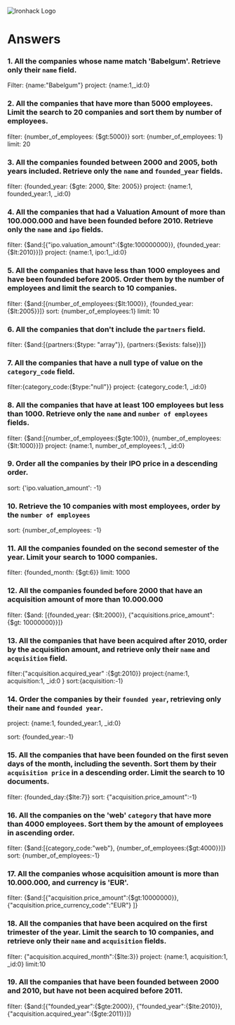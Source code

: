 ![Ironhack Logo](https://i.imgur.com/1QgrNNw.png)

# Answers

### 1. All the companies whose name match 'Babelgum'. Retrieve only their `name` field.

<!-- Your Code Goes Here -->

Filter: {name:"Babelgum"}
project: {name:1,\_id:0}

### 2. All the companies that have more than 5000 employees. Limit the search to 20 companies and sort them by **number of employees**.

filter: {number_of_employees: {$gt:5000}}
sort: {number_of_employees: 1}
limit: 20

<!-- Your Code Goes Here -->

### 3. All the companies founded between 2000 and 2005, both years included. Retrieve only the `name` and `founded_year` fields.

filter: {founded_year: {$gte: 2000, $lte: 2005}}
project: {name:1, founded_year:1, \_id:0}

<!-- Your Code Goes Here -->

### 4. All the companies that had a Valuation Amount of more than 100.000.000 and have been founded before 2010. Retrieve only the `name` and `ipo` fields.

filter: {$and:[{"ipo.valuation_amount":{$gte:100000000}}, {founded_year:{$lt:2010}}]}
project: {name:1, ipo:1,\_id:0}

<!-- Your Code Goes Here -->

### 5. All the companies that have less than 1000 employees and have been founded before 2005. Order them by the number of employees and limit the search to 10 companies.

filter: {$and:[{number_of_employees:{$lt:1000}}, {founded_year:{$lt:2005}}]}
sort: {number_of_employees:1}
limit: 10

<!-- Your Code Goes Here -->

### 6. All the companies that don't include the `partners` field.

filter: {$and:[{partners:{$type: "array"}}, {partners:{$exists: false}}]}

<!-- Your Code Goes Here -->

### 7. All the companies that have a null type of value on the `category_code` field.

filter:{category_code:{$type:"null"}}
project: {category_code:1, \_id:0}

<!-- Your Code Goes Here -->

### 8. All the companies that have at least 100 employees but less than 1000. Retrieve only the `name` and `number of employees` fields.

filter: {$and:[{number_of_employees:{$gte:100}}, {number_of_employees:{$lt:1000}}]}
project: {name:1, number_of_employees:1, \_id:0}

<!-- Your Code Goes Here -->

### 9. Order all the companies by their IPO price in a descending order.

sort: {'ipo.valuation_amount': -1}

<!-- Your Code Goes Here -->

### 10. Retrieve the 10 companies with most employees, order by the `number of employees`

sort: {number_of_employees: -1}

<!-- Your Code Goes Here -->

### 11. All the companies founded on the second semester of the year. Limit your search to 1000 companies.

filter: {founded_month: {$gt:6}}
limit: 1000

<!-- Your Code Goes Here -->

### 12. All the companies founded before 2000 that have an acquisition amount of more than 10.000.000

filter: {$and: [{founded_year: {$lt:2000}}, {"acquisitions.price_amount": {$gt: 10000000}}]}

<!-- Your Code Goes Here -->

### 13. All the companies that have been acquired after 2010, order by the acquisition amount, and retrieve only their `name` and `acquisition` field.

filter:{"acquisition.acquired_year" :{$gt:2010}}
project:{name:1, acquisition:1, \_id:0 }
sort:{acquisition:-1}

<!-- Your Code Goes Here -->

### 14. Order the companies by their `founded year`, retrieving only their `name` and `founded year`.

project: {name:1, founded_year:1, \_id:0}

<!-- Your Code Goes Here -->

sort: {founded_year:-1}

### 15. All the companies that have been founded on the first seven days of the month, including the seventh. Sort them by their `acquisition price` in a descending order. Limit the search to 10 documents.

filter: {founded_day:{$lte:7}}
sort: {"acquisition.price_amount":-1}

<!-- Your Code Goes Here -->

### 16. All the companies on the 'web' `category` that have more than 4000 employees. Sort them by the amount of employees in ascending order.

filter: {$and:[{category_code:"web"}, {number_of_employees:{$gt:4000}}]}
sort: {number_of_employees:-1}

<!-- Your Code Goes Here -->

### 17. All the companies whose acquisition amount is more than 10.000.000, and currency is 'EUR'.

filter: {$and:[{"acquisition.price_amount":{$gt:10000000}},{"acquisition.price_currency_code":"EUR"} ]}

<!-- Your Code Goes Here -->

### 18. All the companies that have been acquired on the first trimester of the year. Limit the search to 10 companies, and retrieve only their `name` and `acquisition` fields.

filter: {"acquisition.acquired_month":{$lte:3}}
project: {name:1, acquisition:1, \_id:0}
limit:10

<!-- Your Code Goes Here -->

### 19. All the companies that have been founded between 2000 and 2010, but have not been acquired before 2011.

filter: {$and:[{"founded_year":{$gte:2000}}, {"founded_year":{$lte:2010}}, {"acquisition.acquired_year":{$gte:2011}}]}

<!-- Your Code Goes Here -->
